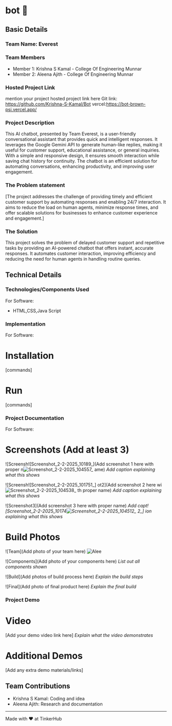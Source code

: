 # bot 🎯


## Basic Details
### Team Name: Everest


### Team Members
- Member 1: Krishna S Kamal - College Of Engineering Munnar
- Member 2: Aleena Ajith - College Of Engineering Munnar

### Hosted Project Link
mention your project hosted project link here
Git link: https://github.com/Krishna-S-Kamal/Bot
vercel:https://bot-brown-psi.vercel.app/

### Project Description
This AI chatbot, presented by Team Everest, is a user-friendly conversational assistant that provides quick and intelligent responses. It leverages the Google Gemini API to generate human-like replies, making it useful for customer support, educational assistance, or general inquiries. With a simple and responsive design, it ensures smooth interaction while saving chat history for continuity. The chatbot is an efficient solution for automating conversations, enhancing productivity, and improving user engagement.

### The Problem statement
[The project addresses the challenge of providing timely and efficient customer support by automating responses and enabling 24/7 interaction. It aims to reduce the load on human agents, minimize response times, and offer scalable solutions for businesses to enhance customer experience and engagement.]

### The Solution
This project solves the problem of delayed customer support and repetitive tasks by providing an AI-powered chatbot that offers instant, accurate responses. It automates customer interaction, improving efficiency and reducing the need for human agents in handling routine queries.

## Technical Details
### Technologies/Components Used
For Software:
- HTML,CSS,Java Script


### Implementation
For Software:
# Installation
[commands]

# Run
[commands]

### Project Documentation
For Software:

# Screenshots (Add at least 3)
![Screensh![Screenshot_2-2-2025_10189_](Add screenshot 1 here with proper n![Screenshot_2-2-2025_104557_](https://github.com/user-attachments/assets/1977f2e6-2710-43fe-a7ea-80d35e255c59)
ame)
*Add caption explaining what this shows*

![Screensh![Screenshot_2-2-2025_101751_]
ot2](Add screenshot 2 here wi![Screenshot_2-2-2025_104538_](https://github.com/user-attachments/assets/4a0d0fd8-c573-40da-babf-b2d2934f9a21)
th proper name)
*Add caption explaining what this shows*

![Screenshot3](Add screenshot 3 here with proper name)
*Add capt![Screenshot_2-2-2025_10174![Screenshot_2-2-2025_104512_](https://github.com/user-attachments/assets/88d3a8ab-ff00-4980-acfe-64eaef601cec)
2_]
ion explaining what this shows*

# Build Photos
![Team](Add photo of your team here)
![Alee](https://github.com/user-attachments/assets/cdd53e75-eb01-40af-99ac-ba418980c6dc)


![Components](Add photo of your components here)
*List out all components shown*

![Build](Add photos of build process here)
*Explain the build steps*

![Final](Add photo of final product here)
*Explain the final build*

### Project Demo
# Video
[Add your demo video link here]
*Explain what the video demonstrates*

# Additional Demos
[Add any extra demo materials/links]

## Team Contributions
- Krishna S Kamal: Coding and idea
- Aleena Ajith: Research and documentation

---
Made with ❤️ at TinkerHub
